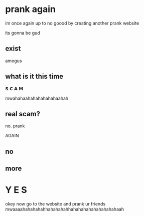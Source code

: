 # prank again
im once again up to no goood by creating another prank website

its gonna be gud

## exist
amogus

## what is it this time
𝗦 𝗖 𝗔 𝗠

mwahahaahahahahahahaahah

## real scam?
no. prank

AGAIN
## no
## more

# Y E S
okey now go to the website and prank ur friends mwaaaahahahahahhahahahahhahahahahahahahahahaah
